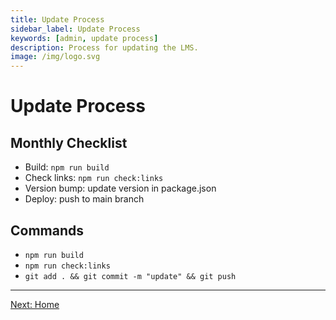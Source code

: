 ```yaml
---
title: Update Process
sidebar_label: Update Process
keywords: [admin, update process]
description: Process for updating the LMS.
image: /img/logo.svg
---
```


# Update Process

## Monthly Checklist
- Build: `npm run build`
- Check links: `npm run check:links`
- Version bump: update version in package.json
- Deploy: push to main branch

## Commands
- `npm run build`
- `npm run check:links`
- `git add . && git commit -m "update" && git push`

---

[Next: Home](../../index.md)
